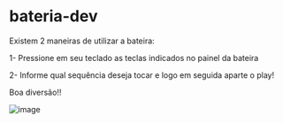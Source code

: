 # bateria-dev

Existem 2 maneiras de utilizar a bateira:

1- Pressione em seu teclado as teclas indicados no painel da bateira

2- Informe qual sequência deseja tocar e logo em seguida aparte o play!

Boa diversão!! 


![image](https://user-images.githubusercontent.com/54578439/165846469-18ee4b0a-9532-41d3-ae6d-28b83cce0d73.png)
